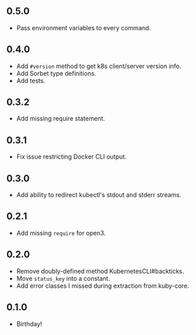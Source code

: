 ## 0.5.0
* Pass environment variables to every command.

## 0.4.0
* Add `#version` method to get k8s client/server version info.
* Add Sorbet type definitions.
* Add tests.

## 0.3.2
* Add missing require statement.

## 0.3.1
* Fix issue restricting Docker CLI output.

## 0.3.0
* Add ability to redirect kubectl's stdout and stderr streams.

## 0.2.1
* Add missing `require` for open3.

## 0.2.0
* Remove doubly-defined method KubernetesCLI#backticks.
* Move `status_key` into a constant.
* Add error classes I missed during extraction from kuby-core.

## 0.1.0
* Birthday!
